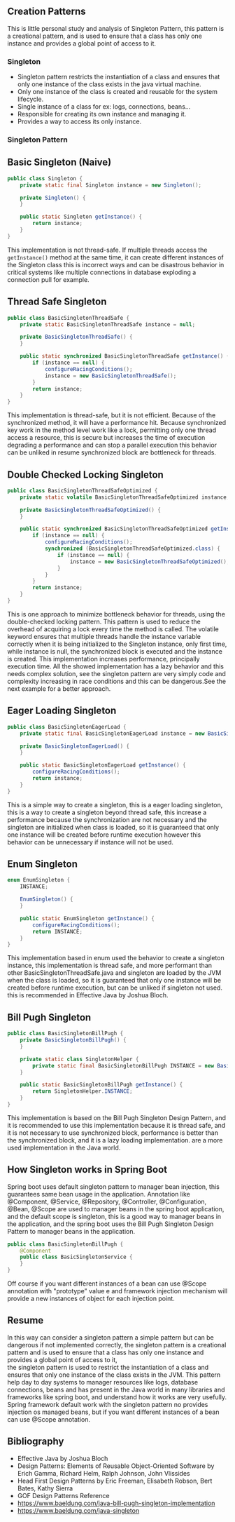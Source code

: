 ## Creation Patterns

This is little personal study and analysis of Singleton Pattern, this pattern is a creational
pattern, and is used to ensure that a class has only one instance and provides a global point of access to it.

### Singleton

- Singleton pattern restricts the instantiation of a class and ensures that only one instance of the class exists in the
  java virtual machine.
- Only one instance of the class is created and reusable for the system lifecycle.
- Single instance of a class for ex: logs, connections, beans...
- Responsible for creating its own instance and managing it.
- Provides a way to access its only instance.

### Singleton Pattern

## Basic Singleton (Naive)

```java
public class Singleton {
    private static final Singleton instance = new Singleton();

    private Singleton() {
    }

    public static Singleton getInstance() {
        return instance;
    }
}
```

This implementation is not thread-safe. If multiple threads access the `getInstance()` method at the same time, it can
create
different instances of the Singleton class this is incorrect ways and can be disastrous behavior in critical systems
like multiple
connections in database exploding a connection pull for example.

## Thread Safe Singleton

```java
public class BasicSingletonThreadSafe {
    private static BasicSingletonThreadSafe instance = null;

    private BasicSingletonThreadSafe() {
    }

    public static synchronized BasicSingletonThreadSafe getInstance() {
        if (instance == null) {
            configureRacingConditions();
            instance = new BasicSingletonThreadSafe();
        }
        return instance;
    }
}
```

This implementation is thread-safe, but it is not efficient. Because of the synchronized method, it will have a
performance hit.
Because synchronized key work in the method level work like a lock, permitting only one thread access a resource, this
is secure but increases
the time of execution degrading a performance and can stop a parallel execution this behavior can be unliked in resume
synchronized block are bottleneck for threads.

## Double Checked Locking Singleton

```java
public class BasicSingletonThreadSafeOptimized {
    private static volatile BasicSingletonThreadSafeOptimized instance;

    private BasicSingletonThreadSafeOptimized() {
    }

    public static synchronized BasicSingletonThreadSafeOptimized getInstance() {
        if (instance == null) {
            configureRacingConditions();
            synchronized (BasicSingletonThreadSafeOptimized.class) {
                if (instance == null) {
                    instance = new BasicSingletonThreadSafeOptimized();
                }
            }
        }
        return instance;
    }
}
```

This is one approach to minimize bottleneck behavior for threads, using the double-checked locking pattern. This pattern
is used to reduce the overhead of acquiring a lock every time the method is called. The volatile keyword ensures that
multiple threads handle the instance variable correctly when it is being initialized to the Singleton instance, only
first time, while instance is null, the synchronized block is executed and the instance is created. This implementation
increases performance, principally execution time. All the showed implementation has a lazy behavior and this needs
complex solution,
see the singleton pattern are very simply code and complexity increasing in race conditions and this can be
dangerous.See the next example for a better approach.

## Eager Loading Singleton

```java
public class BasicSingletonEagerLoad {
    private static final BasicSingletonEagerLoad instance = new BasicSingletonEagerLoad();

    private BasicSingletonEagerLoad() {
    }

    public static BasicSingletonEagerLoad getInstance() {
        configureRacingConditions();
        return instance;
    }
}
```

This is a simple way to create a singleton, this is a eager loading singleton, this is a way to create a singleton
beyond thread safe, this increase a performance because the synchronization are not necessary
and the singleton are initialized when class is loaded, so it is guaranteed that only one instance will be created
before runtime execution
however this behavior can be unnecessary if instance will not be used.

## Enum Singleton

```java
enum EnumSingleton {
    INSTANCE;

    EnumSingleton() {
    }

    public static EnumSingleton getInstance() {
        configureRacingConditions();
        return INSTANCE;
    }
}
```

This implementation based in enum used the behavior to create a singleton instance, this implementation is thread safe,
and more performant than other BasicSingletonThreadSafe.java and singleton are loaded by the JVM when the class is
loaded,
so it is guaranteed that only one instance will be created before runtime execution, but can be unliked if singleton not
used.
this is recommended in Effective Java by Joshua Bloch.

## Bill Pugh Singleton

```java
public class BasicSingletonBillPugh {
    private BasicSingletonBillPugh() {
    }

    private static class SingletonHelper {
        private static final BasicSingletonBillPugh INSTANCE = new BasicSingletonBillPugh();
    }

    public static BasicSingletonBillPugh getInstance() {
        return SingletonHelper.INSTANCE;
    }
}
```

This implementation is based on the Bill Pugh Singleton Design Pattern,
and it is recommended to use this implementation because it is thread safe, and it is not necessary to use synchronized
block, performance is better than the synchronized block, and it is a lazy loading implementation.
are a more used implementation in the Java world.

## How Singleton works in Spring Boot

Spring boot uses default singleton pattern to manager bean injection, this guarantees same bean usage in the
application.
Annotation like @Component, @Service, @Repository, @Controller, @Configuration, @Bean, @Scope are used to manager beans
in
the spring boot application, and the default scope is singleton, this is a good way to manager beans in the application,
and the
spring boot uses the Bill Pugh Singleton Design Pattern to manager beans in the application.

```java
public class BasicSingletonBillPugh {
    @Component
    public class BasicSingletonService {
    }
}
```
Off course if you want different instances of a bean can use @Scope annotation with "prototype" value e and framework 
injection mechanism will provide a new instances of object for each injection point.  

## Resume

In this way can consider a singleton pattern a simple pattern but can be dangerous if not implemented correctly, the
singleton pattern is a creational pattern
and is used to ensure that a class has only one instance and provides a global point of access to it,  
the singleton pattern is used to restrict the instantiation of a class and ensures that only one instance of the class
exists in the JVM. This pattern help
day to day systems to manager resources like logs, database connections, beans and has present in the Java world in many
libraries and frameworks like spring boot, and understand how it works are very usefully. Spring framework default work with the singleton
pattern no provides injection os managed beans, but if you want different instances of a bean can use @Scope annotation.

## Bibliography

- Effective Java by Joshua Bloch
- Design Patterns: Elements of Reusable Object-Oriented Software by Erich Gamma, Richard Helm, Ralph Johnson, John
  Vlissides
- Head First Design Patterns by Eric Freeman, Elisabeth Robson, Bert Bates, Kathy Sierra
- GOF Design Patterns Reference
- https://www.baeldung.com/java-bill-pugh-singleton-implementation
- https://www.baeldung.com/java-singleton


